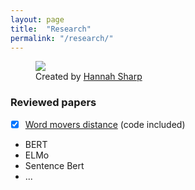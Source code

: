 ```yaml
---
layout: page
title:  "Research"
permalink: "/research/"
---
```


<figure>
    <img src="https://cdn.dribbble.com/users/1073937/screenshots/5036567/waterfall.png" />
    <figcaption>Created by <a href="https://dribbble.com/HannahLizSharp" target="_blank_">Hannah Sharp</a></figcaption>
</figure>

### Reviewed papers 
- [x] [Word movers distance](https://bigshanedogg.github.io) (code included)
- BERT
- ELMo
- Sentence Bert
- ...